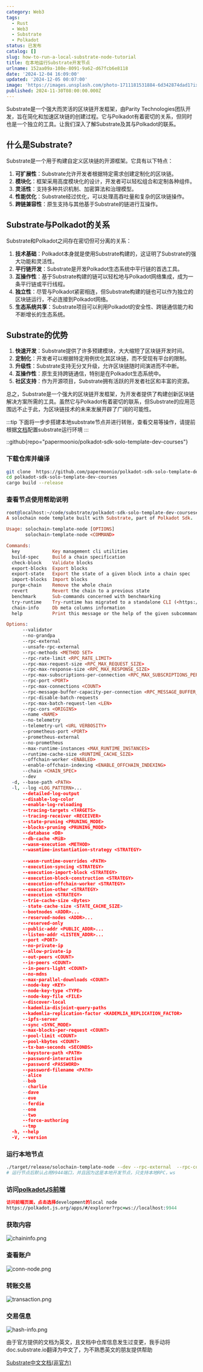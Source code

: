 ```yaml
---
category: Web3
tags:
  - Rust
  - Web3
  - Substrate
  - Polkadot
status: 已发布
catalog: []
slug: how-to-run-a-local-substrate-node-tutorial
title: 在本地运行Substrate开发节点
urlname: 152aa09a-108e-8091-9a62-d67fcb6e8118
date: '2024-12-04 16:09:00'
updated: '2024-12-05 00:07:00'
image: 'https://images.unsplash.com/photo-1711181531884-6d342874dad1?ixlib=rb-4.0.3&q=85&fm=jpg&crop=entropy&cs=srgb'
published: 2024-11-30T08:00:00.000Z
---
```


Substrate是一个强大而灵活的区块链开发框架，由Parity Technologies团队开发，旨在简化和加速区块链的创建过程。它与Polkadot有着密切的关系，但同时也是一个独立的工具。让我们深入了解Substrate及其与Polkadot的联系。


## 什么是Substrate?


Substrate是一个用于构建自定义区块链的开源框架。它具有以下特点：

1. **可扩展性**：Substrate允许开发者根据特定需求创建定制化的区块链。
2. **模块化**：框架采用高度模块化的设计，开发者可以轻松组合和定制各种组件。
3. **灵活性**：支持多种共识机制、加密算法和治理模型。
4. **性能优化**：Substrate经过优化，可以处理高吞吐量和复杂的区块链操作。
5. **跨链兼容性**：原生支持与其他基于Substrate的链进行互操作。

## Substrate与Polkadot的关系


Substrate和Polkadot之间存在密切但可分离的关系：

1. **技术基础**：Polkadot本身就是使用Substrate构建的，这证明了Substrate的强大功能和灵活性。
2. **平行链开发**：Substrate是开发Polkadot生态系统中平行链的首选工具。
3. **互操作性**：基于Substrate构建的链可以轻松地与Polkadot网络集成，成为一条平行链或平行线程。
4. **独立性**：尽管与Polkadot紧密相连，但Substrate构建的链也可以作为独立的区块链运行，不必连接到Polkadot网络。
5. **生态系统共享**：Substrate项目可以利用Polkadot的安全性、跨链通信能力和不断增长的生态系统。

## Substrate的优势

1. **快速开发**：Substrate提供了许多预建模块，大大缩短了区块链开发时间。
2. **定制化**：开发者可以根据特定用例优化其区块链，而不受现有平台的限制。
3. **升级性**：Substrate支持无分叉升级，允许区块链随时间演进而不中断。
4. **互操作性**：原生支持跨链通信，特别是在Polkadot生态系统中。
5. **社区支持**：作为开源项目，Substrate拥有活跃的开发者社区和丰富的资源。

总之，Substrate是一个强大的区块链开发框架，为开发者提供了构建创新区块链解决方案所需的工具。虽然它与Polkadot有着密切的联系，但Substrate的应用范围远不止于此，为区块链技术的未来发展开辟了广阔的可能性。


:::tip
下面将一步步搭建本地substrate节点并进行转账，查看交易等操作，请提前根据[文档](https://substrate-docs.pages.dev/en/install/macos/?mode=light)配置substrate运行环境
:::


::github{repo="papermoonio/polkadot-sdk-solo-template-dev-courses"}


### 下载仓库并编译


```bash
git clone  https://github.com/papermoonio/polkadot-sdk-solo-template-dev-courses 
cd polkadot-sdk-solo-template-dev-courses
cargo build --release
```


### 查看节点使用帮助说明


```prolog
root@localhost:~/code/substrate/polkadot-sdk-solo-template-dev-courses# ./target/release/solochain-template-node -h
A solochain node template built with Substrate, part of Polkadot Sdk.

Usage: solochain-template-node [OPTIONS]
       solochain-template-node <COMMAND>

Commands:
  key            Key management cli utilities
  build-spec     Build a chain specification
  check-block    Validate blocks
  export-blocks  Export blocks
  export-state   Export the state of a given block into a chain spec
  import-blocks  Import blocks
  purge-chain    Remove the whole chain
  revert         Revert the chain to a previous state
  benchmark      Sub-commands concerned with benchmarking
  try-runtime    Try-runtime has migrated to a standalone CLI (<https://github.com/paritytech/try-runtime-cli>). The subcommand exists as a stub and deprecation notice. It will be removed entirely some time after January 2024
  chain-info     Db meta columns information
  help           Print this message or the help of the given subcommand(s)

Options:
      --validator                                                                                Enable validator mode
      --no-grandpa                                                                               Disable GRANDPA
      --rpc-external                                                                             Listen to all RPC interfaces (default: local)
      --unsafe-rpc-external                                                                      Listen to all RPC interfaces
      --rpc-methods <METHOD SET>                                                                 RPC methods to expose. [default: auto] [possible values: auto, safe, unsafe]
      --rpc-rate-limit <RPC_RATE_LIMIT>                                                          RPC rate limiting (calls/minute) for each connection
      --rpc-max-request-size <RPC_MAX_REQUEST_SIZE>                                              Set the maximum RPC request payload size for both HTTP and WS in megabytes [default: 15]
      --rpc-max-response-size <RPC_MAX_RESPONSE_SIZE>                                            Set the maximum RPC response payload size for both HTTP and WS in megabytes [default: 15]
      --rpc-max-subscriptions-per-connection <RPC_MAX_SUBSCRIPTIONS_PER_CONNECTION>              Set the maximum concurrent subscriptions per connection [default: 1024]
      --rpc-port <PORT>                                                                          Specify JSON-RPC server TCP port
      --rpc-max-connections <COUNT>                                                              Maximum number of RPC server connections [default: 100]
      --rpc-message-buffer-capacity-per-connection <RPC_MESSAGE_BUFFER_CAPACITY_PER_CONNECTION>  The number of messages the RPC server is allowed to keep in memory [default: 64]
      --rpc-disable-batch-requests                                                               Disable RPC batch requests
      --rpc-max-batch-request-len <LEN>                                                          Limit the max length per RPC batch request
      --rpc-cors <ORIGINS>                                                                       Specify browser *origins* allowed to access the HTTP & WS RPC servers
      --name <NAME>                                                                              The human-readable name for this node
      --no-telemetry                                                                             Disable connecting to the Substrate telemetry server
      --telemetry-url <URL VERBOSITY>                                                            The URL of the telemetry server to connect to
      --prometheus-port <PORT>                                                                   Specify Prometheus exporter TCP Port
      --prometheus-external                                                                      Expose Prometheus exporter on all interfaces
      --no-prometheus                                                                            Do not expose a Prometheus exporter endpoint
      --max-runtime-instances <MAX_RUNTIME_INSTANCES>                                            The size of the instances cache for each runtime [max: 32] [default: 8]
      --runtime-cache-size <RUNTIME_CACHE_SIZE>                                                  Maximum number of different runtimes that can be cached [default: 2]
      --offchain-worker <ENABLED>                                                                Execute offchain workers on every block [default: when-authority] [possible values: always, never, when-authority]
      --enable-offchain-indexing <ENABLE_OFFCHAIN_INDEXING>                                      Enable offchain indexing API [default: false] [possible values: true, false]
      --chain <CHAIN_SPEC>                                                                       Specify the chain specification
      --dev                                                                                      Specify the development chain
  -d, --base-path <PATH>                                                                         Specify custom base path
  -l, --log <LOG_PATTERN>...                                                                     Sets a custom logging filter (syntax: `<target>=<level>`)
      --detailed-log-output                                                                      Enable detailed log output
      --disable-log-color                                                                        Disable log color output
      --enable-log-reloading                                                                     Enable feature to dynamically update and reload the log filter
      --tracing-targets <TARGETS>                                                                Sets a custom profiling filter
      --tracing-receiver <RECEIVER>                                                              Receiver to process tracing messages [default: log] [possible values: log]
      --state-pruning <PRUNING_MODE>                                                             Specify the state pruning mode
      --blocks-pruning <PRUNING_MODE>                                                            Specify the blocks pruning mode [default: archive-canonical]
      --database <DB>                                                                            Select database backend to use [possible values: rocksdb, paritydb, auto, paritydb-experimental]
      --db-cache <MiB>                                                                           Limit the memory the database cache can use
      --wasm-execution <METHOD>                                                                  Method for executing Wasm runtime code [default: compiled] [possible values: interpreted-i-know-what-i-do, compiled]
      --wasmtime-instantiation-strategy <STRATEGY>                                               The WASM instantiation method to use [default: pooling-copy-on-write] [possible values: pooling-copy-on-write, recreate-instance-copy-on-write, pooling,
                                                                                                 recreate-instance]
      --wasm-runtime-overrides <PATH>                                                            Specify the path where local WASM runtimes are stored
      --execution-syncing <STRATEGY>                                                             Runtime execution strategy for importing blocks during initial sync [possible values: native, wasm, both, native-else-wasm]
      --execution-import-block <STRATEGY>                                                        Runtime execution strategy for general block import (including locally authored blocks) [possible values: native, wasm, both, native-else-wasm]
      --execution-block-construction <STRATEGY>                                                  Runtime execution strategy for constructing blocks [possible values: native, wasm, both, native-else-wasm]
      --execution-offchain-worker <STRATEGY>                                                     Runtime execution strategy for offchain workers [possible values: native, wasm, both, native-else-wasm]
      --execution-other <STRATEGY>                                                               Runtime execution strategy when not syncing, importing or constructing blocks [possible values: native, wasm, both, native-else-wasm]
      --execution <STRATEGY>                                                                     The execution strategy that should be used by all execution contexts [possible values: native, wasm, both, native-else-wasm]
      --trie-cache-size <Bytes>                                                                  Specify the state cache size [default: 67108864]
      --state-cache-size <STATE_CACHE_SIZE>                                                      DEPRECATED: switch to `--trie-cache-size`
      --bootnodes <ADDR>...                                                                      Specify a list of bootnodes
      --reserved-nodes <ADDR>...                                                                 Specify a list of reserved node addresses
      --reserved-only                                                                            Whether to only synchronize the chain with reserved nodes
      --public-addr <PUBLIC_ADDR>...                                                             Public address that other nodes will use to connect to this node
      --listen-addr <LISTEN_ADDR>...                                                             Listen on this multiaddress
      --port <PORT>                                                                              Specify p2p protocol TCP port
      --no-private-ip                                                                            Always forbid connecting to private IPv4/IPv6 addresses
      --allow-private-ip                                                                         Always accept connecting to private IPv4/IPv6 addresses
      --out-peers <COUNT>                                                                        Number of outgoing connections we're trying to maintain [default: 8]
      --in-peers <COUNT>                                                                         Maximum number of inbound full nodes peers [default: 32]
      --in-peers-light <COUNT>                                                                   Maximum number of inbound light nodes peers [default: 100]
      --no-mdns                                                                                  Disable mDNS discovery (default: true)
      --max-parallel-downloads <COUNT>                                                           Maximum number of peers from which to ask for the same blocks in parallel [default: 5]
      --node-key <KEY>                                                                           Secret key to use for p2p networking
      --node-key-type <TYPE>                                                                     Crypto primitive to use for p2p networking [default: ed25519] [possible values: ed25519]
      --node-key-file <FILE>                                                                     File from which to read the node's secret key to use for p2p networking
      --discover-local                                                                           Enable peer discovery on local networks
      --kademlia-disjoint-query-paths                                                            Require iterative Kademlia DHT queries to use disjoint paths
      --kademlia-replication-factor <KADEMLIA_REPLICATION_FACTOR>                                Kademlia replication factor [default: 20]
      --ipfs-server                                                                              Join the IPFS network and serve transactions over bitswap protocol
      --sync <SYNC_MODE>                                                                         Blockchain syncing mode. [default: full] [possible values: full, fast, fast-unsafe, warp]
      --max-blocks-per-request <COUNT>                                                           Maximum number of blocks per request [default: 64]
      --pool-limit <COUNT>                                                                       Maximum number of transactions in the transaction pool [default: 8192]
      --pool-kbytes <COUNT>                                                                      Maximum number of kilobytes of all transactions stored in the pool [default: 20480]
      --tx-ban-seconds <SECONDS>                                                                 How long a transaction is banned for
      --keystore-path <PATH>                                                                     Specify custom keystore path
      --password-interactive                                                                     Use interactive shell for entering the password used by the keystore
      --password <PASSWORD>                                                                      Password used by the keystore
      --password-filename <PATH>                                                                 File that contains the password used by the keystore
      --alice                                                                                    Shortcut for `--name Alice --validator`
      --bob                                                                                      Shortcut for `--name Bob --validator`
      --charlie                                                                                  Shortcut for `--name Charlie --validator`
      --dave                                                                                     Shortcut for `--name Dave --validator`
      --eve                                                                                      Shortcut for `--name Eve --validator`
      --ferdie                                                                                   Shortcut for `--name Ferdie --validator`
      --one                                                                                      Shortcut for `--name One --validator`
      --two                                                                                      Shortcut for `--name Two --validator`
      --force-authoring                                                                          Enable authoring even when offline
      --tmp                                                                                      Run a temporary node
  -h, --help                                                                                     Print help (see more with '--help')
  -V, --version                                                                                  Print version
```


### 运行本地节点


```bash
./target/release/solochain-template-node --dev --rpc-external  --rpc-cors all
# 运行节点后默认占用9944端口，并且因为这是本地开发节点，只支持本地RPC，ws
```


### 访问[polkadotJS前端](https://polkadot.js.org/apps/#/explorer?rpc=ws://localhost:9944)


```prolog
访问前端页面，点击选择development的local node
https://polkadot.js.org/apps/#/explorer?rpc=ws://localhost:9944
```


### 获取内容


![chaininfo.png](https://prod-files-secure.s3.us-west-2.amazonaws.com/5d24fe63-e567-4804-86f9-9fdc62e13082/89be5adf-5619-4306-be75-45b425e3c446/chaininfo.png?X-Amz-Algorithm=AWS4-HMAC-SHA256&X-Amz-Content-Sha256=UNSIGNED-PAYLOAD&X-Amz-Credential=ASIAZI2LB466RAUONKUA%2F20250208%2Fus-west-2%2Fs3%2Faws4_request&X-Amz-Date=20250208T053333Z&X-Amz-Expires=3600&X-Amz-Security-Token=IQoJb3JpZ2luX2VjEG4aCXVzLXdlc3QtMiJHMEUCIQCteKoL8gQYOS1%2Bhr8x7RmqL5wB3Pt7Fo%2BFd41scj1LDQIgIgd7BDwbEZYAa5pae%2BPj8n6kQ2y0%2FJ%2Fc7tmQL0aOWWQqiAQIh%2F%2F%2F%2F%2F%2F%2F%2F%2F%2F%2FARAAGgw2Mzc0MjMxODM4MDUiDFJCGRFKl70FxyqY1ircA82bOgDdKuEEsvTFYIdoNam%2BW99q7cB68oAZrtt7%2BPcgxr%2FzqaTEjUX6qWE0nieN2Jb1zns%2BjQcX0%2BiGJI13mKuMYxvyfGK9XkTbTo2rhclwD6mwqthNcrXq%2FTy2oZCYbAps3LuhDnIBdn8ISEhDbH8ZLNuUuWpKluo2AJw8gyAG2skWG1OrbnvV4Pgsno%2B8j3XQtyx3xuxog5N18BhpLYmmlsb51f8rybGtWBRKzl73G5RQ3%2FDPuMzaTi6GilBTtlLfEFxKgpp1fzfULpXSQjmgsaiWXVdmdBhvVvxQmUbm9PxMs01SfznkLU4RfMkVqEZaloZ6arUcRKcF8ccWJZdYw%2BLe89fbh8MLCguJF65VKez91PuFYjVMzjBtqbyQOIvZrWBYIL3a%2B8yltchosTaS5r7cjsHWBl0HidpViL6JQBJ4w2pJOv7eH9Ii5hQZ8Y6cZnpGBzfemS%2FS2IMIxzauw%2BvQRpHM%2FYf5zk4ceL%2BwdRjFvIat60YBn8HbpqQAT7EiiVqy8q5JEeyZ5R4oajaddPVEKAJmhND%2B4MkXOVuD7L7EI402QMQDi8OLlVZ5J2UN6rX9bEupo3NRIkRBvxzqnY3581UkZ4AOcKGuudsZhEBqTbcNCi4ZfkrOMMzUm70GOqUBAQ5yYbAIfGKdmoIVoXteKT03bS1IXRDYpp6BaQBK%2FAUdzATPr9hB%2FmGr3sU8jqDE6v2pUPph7inG2LJOk8aeZe94mpdH%2FRSQoPrcpEz1mK4RtZX4DM0dVaUGn7aMqMPQWmQl%2B3VIy0AUwIIfkdej0xtaiRcReklHJ6iC6SkpUfu%2FUI6Jce52lpnaArD0fWZS7RocglYYUwqE7xFlUTHp009motYG&X-Amz-Signature=835c61d1f04568dca0670d20a794d0a0ee0d07db581d32d0d03206413a0eaab3&X-Amz-SignedHeaders=host&x-id=GetObject)


### 查看账户


![conn-node.png](https://prod-files-secure.s3.us-west-2.amazonaws.com/5d24fe63-e567-4804-86f9-9fdc62e13082/05964f92-c6d8-42d1-b4a1-b3a852295683/conn-node.png?X-Amz-Algorithm=AWS4-HMAC-SHA256&X-Amz-Content-Sha256=UNSIGNED-PAYLOAD&X-Amz-Credential=ASIAZI2LB466RAUONKUA%2F20250208%2Fus-west-2%2Fs3%2Faws4_request&X-Amz-Date=20250208T053333Z&X-Amz-Expires=3600&X-Amz-Security-Token=IQoJb3JpZ2luX2VjEG4aCXVzLXdlc3QtMiJHMEUCIQCteKoL8gQYOS1%2Bhr8x7RmqL5wB3Pt7Fo%2BFd41scj1LDQIgIgd7BDwbEZYAa5pae%2BPj8n6kQ2y0%2FJ%2Fc7tmQL0aOWWQqiAQIh%2F%2F%2F%2F%2F%2F%2F%2F%2F%2F%2FARAAGgw2Mzc0MjMxODM4MDUiDFJCGRFKl70FxyqY1ircA82bOgDdKuEEsvTFYIdoNam%2BW99q7cB68oAZrtt7%2BPcgxr%2FzqaTEjUX6qWE0nieN2Jb1zns%2BjQcX0%2BiGJI13mKuMYxvyfGK9XkTbTo2rhclwD6mwqthNcrXq%2FTy2oZCYbAps3LuhDnIBdn8ISEhDbH8ZLNuUuWpKluo2AJw8gyAG2skWG1OrbnvV4Pgsno%2B8j3XQtyx3xuxog5N18BhpLYmmlsb51f8rybGtWBRKzl73G5RQ3%2FDPuMzaTi6GilBTtlLfEFxKgpp1fzfULpXSQjmgsaiWXVdmdBhvVvxQmUbm9PxMs01SfznkLU4RfMkVqEZaloZ6arUcRKcF8ccWJZdYw%2BLe89fbh8MLCguJF65VKez91PuFYjVMzjBtqbyQOIvZrWBYIL3a%2B8yltchosTaS5r7cjsHWBl0HidpViL6JQBJ4w2pJOv7eH9Ii5hQZ8Y6cZnpGBzfemS%2FS2IMIxzauw%2BvQRpHM%2FYf5zk4ceL%2BwdRjFvIat60YBn8HbpqQAT7EiiVqy8q5JEeyZ5R4oajaddPVEKAJmhND%2B4MkXOVuD7L7EI402QMQDi8OLlVZ5J2UN6rX9bEupo3NRIkRBvxzqnY3581UkZ4AOcKGuudsZhEBqTbcNCi4ZfkrOMMzUm70GOqUBAQ5yYbAIfGKdmoIVoXteKT03bS1IXRDYpp6BaQBK%2FAUdzATPr9hB%2FmGr3sU8jqDE6v2pUPph7inG2LJOk8aeZe94mpdH%2FRSQoPrcpEz1mK4RtZX4DM0dVaUGn7aMqMPQWmQl%2B3VIy0AUwIIfkdej0xtaiRcReklHJ6iC6SkpUfu%2FUI6Jce52lpnaArD0fWZS7RocglYYUwqE7xFlUTHp009motYG&X-Amz-Signature=2b1e84377b41a6994975d2079714db6f64fd9f7676e005d609ac56b0a0b210e2&X-Amz-SignedHeaders=host&x-id=GetObject)


### 转账交易


![transaction.png](https://prod-files-secure.s3.us-west-2.amazonaws.com/5d24fe63-e567-4804-86f9-9fdc62e13082/65593d3b-9b56-4fbe-a383-1447c903127f/transaction.png?X-Amz-Algorithm=AWS4-HMAC-SHA256&X-Amz-Content-Sha256=UNSIGNED-PAYLOAD&X-Amz-Credential=ASIAZI2LB466RAUONKUA%2F20250208%2Fus-west-2%2Fs3%2Faws4_request&X-Amz-Date=20250208T053333Z&X-Amz-Expires=3600&X-Amz-Security-Token=IQoJb3JpZ2luX2VjEG4aCXVzLXdlc3QtMiJHMEUCIQCteKoL8gQYOS1%2Bhr8x7RmqL5wB3Pt7Fo%2BFd41scj1LDQIgIgd7BDwbEZYAa5pae%2BPj8n6kQ2y0%2FJ%2Fc7tmQL0aOWWQqiAQIh%2F%2F%2F%2F%2F%2F%2F%2F%2F%2F%2FARAAGgw2Mzc0MjMxODM4MDUiDFJCGRFKl70FxyqY1ircA82bOgDdKuEEsvTFYIdoNam%2BW99q7cB68oAZrtt7%2BPcgxr%2FzqaTEjUX6qWE0nieN2Jb1zns%2BjQcX0%2BiGJI13mKuMYxvyfGK9XkTbTo2rhclwD6mwqthNcrXq%2FTy2oZCYbAps3LuhDnIBdn8ISEhDbH8ZLNuUuWpKluo2AJw8gyAG2skWG1OrbnvV4Pgsno%2B8j3XQtyx3xuxog5N18BhpLYmmlsb51f8rybGtWBRKzl73G5RQ3%2FDPuMzaTi6GilBTtlLfEFxKgpp1fzfULpXSQjmgsaiWXVdmdBhvVvxQmUbm9PxMs01SfznkLU4RfMkVqEZaloZ6arUcRKcF8ccWJZdYw%2BLe89fbh8MLCguJF65VKez91PuFYjVMzjBtqbyQOIvZrWBYIL3a%2B8yltchosTaS5r7cjsHWBl0HidpViL6JQBJ4w2pJOv7eH9Ii5hQZ8Y6cZnpGBzfemS%2FS2IMIxzauw%2BvQRpHM%2FYf5zk4ceL%2BwdRjFvIat60YBn8HbpqQAT7EiiVqy8q5JEeyZ5R4oajaddPVEKAJmhND%2B4MkXOVuD7L7EI402QMQDi8OLlVZ5J2UN6rX9bEupo3NRIkRBvxzqnY3581UkZ4AOcKGuudsZhEBqTbcNCi4ZfkrOMMzUm70GOqUBAQ5yYbAIfGKdmoIVoXteKT03bS1IXRDYpp6BaQBK%2FAUdzATPr9hB%2FmGr3sU8jqDE6v2pUPph7inG2LJOk8aeZe94mpdH%2FRSQoPrcpEz1mK4RtZX4DM0dVaUGn7aMqMPQWmQl%2B3VIy0AUwIIfkdej0xtaiRcReklHJ6iC6SkpUfu%2FUI6Jce52lpnaArD0fWZS7RocglYYUwqE7xFlUTHp009motYG&X-Amz-Signature=60a22fe3eb9fe310d8c521396dafadb0ad4b46b645fbc989d591ba2ef29974cb&X-Amz-SignedHeaders=host&x-id=GetObject)


### 交易信息


![hash-info.png](https://prod-files-secure.s3.us-west-2.amazonaws.com/5d24fe63-e567-4804-86f9-9fdc62e13082/7b9b0ba8-edf2-4998-9e9d-9cde7a64aa23/hash-info.png?X-Amz-Algorithm=AWS4-HMAC-SHA256&X-Amz-Content-Sha256=UNSIGNED-PAYLOAD&X-Amz-Credential=ASIAZI2LB466RAUONKUA%2F20250208%2Fus-west-2%2Fs3%2Faws4_request&X-Amz-Date=20250208T053333Z&X-Amz-Expires=3600&X-Amz-Security-Token=IQoJb3JpZ2luX2VjEG4aCXVzLXdlc3QtMiJHMEUCIQCteKoL8gQYOS1%2Bhr8x7RmqL5wB3Pt7Fo%2BFd41scj1LDQIgIgd7BDwbEZYAa5pae%2BPj8n6kQ2y0%2FJ%2Fc7tmQL0aOWWQqiAQIh%2F%2F%2F%2F%2F%2F%2F%2F%2F%2F%2FARAAGgw2Mzc0MjMxODM4MDUiDFJCGRFKl70FxyqY1ircA82bOgDdKuEEsvTFYIdoNam%2BW99q7cB68oAZrtt7%2BPcgxr%2FzqaTEjUX6qWE0nieN2Jb1zns%2BjQcX0%2BiGJI13mKuMYxvyfGK9XkTbTo2rhclwD6mwqthNcrXq%2FTy2oZCYbAps3LuhDnIBdn8ISEhDbH8ZLNuUuWpKluo2AJw8gyAG2skWG1OrbnvV4Pgsno%2B8j3XQtyx3xuxog5N18BhpLYmmlsb51f8rybGtWBRKzl73G5RQ3%2FDPuMzaTi6GilBTtlLfEFxKgpp1fzfULpXSQjmgsaiWXVdmdBhvVvxQmUbm9PxMs01SfznkLU4RfMkVqEZaloZ6arUcRKcF8ccWJZdYw%2BLe89fbh8MLCguJF65VKez91PuFYjVMzjBtqbyQOIvZrWBYIL3a%2B8yltchosTaS5r7cjsHWBl0HidpViL6JQBJ4w2pJOv7eH9Ii5hQZ8Y6cZnpGBzfemS%2FS2IMIxzauw%2BvQRpHM%2FYf5zk4ceL%2BwdRjFvIat60YBn8HbpqQAT7EiiVqy8q5JEeyZ5R4oajaddPVEKAJmhND%2B4MkXOVuD7L7EI402QMQDi8OLlVZ5J2UN6rX9bEupo3NRIkRBvxzqnY3581UkZ4AOcKGuudsZhEBqTbcNCi4ZfkrOMMzUm70GOqUBAQ5yYbAIfGKdmoIVoXteKT03bS1IXRDYpp6BaQBK%2FAUdzATPr9hB%2FmGr3sU8jqDE6v2pUPph7inG2LJOk8aeZe94mpdH%2FRSQoPrcpEz1mK4RtZX4DM0dVaUGn7aMqMPQWmQl%2B3VIy0AUwIIfkdej0xtaiRcReklHJ6iC6SkpUfu%2FUI6Jce52lpnaArD0fWZS7RocglYYUwqE7xFlUTHp009motYG&X-Amz-Signature=3c1d6a3ac0a3234c03d3f80c353a4c96e3008fdf5dbd94de928aa6f2e4217ad6&X-Amz-SignedHeaders=host&x-id=GetObject)


由于官方提供的文档为英文，且文档中仓库信息发生过变更，我手动将doc.substrate.io翻译为中文了，为不熟悉英文的朋友提供帮助


[ Substrate中文文档(非官方)](https://substrate-docs.pages.dev/en/tutorials/build-a-blockchain/?mode=light)

